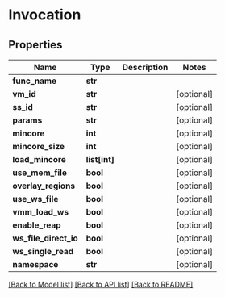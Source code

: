 # Invocation

## Properties
Name | Type | Description | Notes
------------ | ------------- | ------------- | -------------
**func_name** | **str** |  | 
**vm_id** | **str** |  | [optional] 
**ss_id** | **str** |  | [optional] 
**params** | **str** |  | [optional] 
**mincore** | **int** |  | [optional] 
**mincore_size** | **int** |  | [optional] 
**load_mincore** | **list[int]** |  | [optional] 
**use_mem_file** | **bool** |  | [optional] 
**overlay_regions** | **bool** |  | [optional] 
**use_ws_file** | **bool** |  | [optional] 
**vmm_load_ws** | **bool** |  | [optional] 
**enable_reap** | **bool** |  | [optional] 
**ws_file_direct_io** | **bool** |  | [optional] 
**ws_single_read** | **bool** |  | [optional] 
**namespace** | **str** |  | [optional] 

[[Back to Model list]](../README.md#documentation-for-models) [[Back to API list]](../README.md#documentation-for-api-endpoints) [[Back to README]](../README.md)


